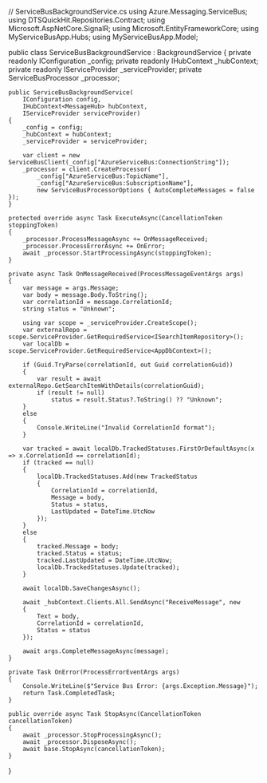 
// ServiceBusBackgroundService.cs
using Azure.Messaging.ServiceBus;
using DTSQuickHit.Repositories.Contract;
using Microsoft.AspNetCore.SignalR;
using Microsoft.EntityFrameworkCore;
using MyServiceBusApp.Hubs;
using MyServiceBusApp.Model;

public class ServiceBusBackgroundService : BackgroundService
{
    private readonly IConfiguration _config;
    private readonly IHubContext<MessageHub> _hubContext;
    private readonly IServiceProvider _serviceProvider;
    private ServiceBusProcessor _processor;

    public ServiceBusBackgroundService(
        IConfiguration config,
        IHubContext<MessageHub> hubContext,
        IServiceProvider serviceProvider)
    {
        _config = config;
        _hubContext = hubContext;
        _serviceProvider = serviceProvider;

        var client = new ServiceBusClient(_config["AzureServiceBus:ConnectionString"]);
        _processor = client.CreateProcessor(
            _config["AzureServiceBus:TopicName"],
            _config["AzureServiceBus:SubscriptionName"],
            new ServiceBusProcessorOptions { AutoCompleteMessages = false });
    }

    protected override async Task ExecuteAsync(CancellationToken stoppingToken)
    {
        _processor.ProcessMessageAsync += OnMessageReceived;
        _processor.ProcessErrorAsync += OnError;
        await _processor.StartProcessingAsync(stoppingToken);
    }

    private async Task OnMessageReceived(ProcessMessageEventArgs args)
    {
        var message = args.Message;
        var body = message.Body.ToString();
        var correlationId = message.CorrelationId;
        string status = "Unknown";

        using var scope = _serviceProvider.CreateScope();
        var externalRepo = scope.ServiceProvider.GetRequiredService<ISearchItemRepository>();
        var localDb = scope.ServiceProvider.GetRequiredService<AppDbContext>();

        if (Guid.TryParse(correlationId, out Guid correlationGuid))
        {
            var result = await externalRepo.GetSearchItemWithDetails(correlationGuid);
            if (result != null)
                status = result.Status?.ToString() ?? "Unknown";
        }
        else
        {
            Console.WriteLine("Invalid CorrelationId format");
        }

        var tracked = await localDb.TrackedStatuses.FirstOrDefaultAsync(x => x.CorrelationId == correlationId);
        if (tracked == null)
        {
            localDb.TrackedStatuses.Add(new TrackedStatus
            {
                CorrelationId = correlationId,
                Message = body,
                Status = status,
                LastUpdated = DateTime.UtcNow
            });
        }
        else
        {
            tracked.Message = body;
            tracked.Status = status;
            tracked.LastUpdated = DateTime.UtcNow;
            localDb.TrackedStatuses.Update(tracked);
        }

        await localDb.SaveChangesAsync();

        await _hubContext.Clients.All.SendAsync("ReceiveMessage", new
        {
            Text = body,
            CorrelationId = correlationId,
            Status = status
        });

        await args.CompleteMessageAsync(message);
    }

    private Task OnError(ProcessErrorEventArgs args)
    {
        Console.WriteLine($"Service Bus Error: {args.Exception.Message}");
        return Task.CompletedTask;
    }

    public override async Task StopAsync(CancellationToken cancellationToken)
    {
        await _processor.StopProcessingAsync();
        await _processor.DisposeAsync();
        await base.StopAsync(cancellationToken);
    }
}
